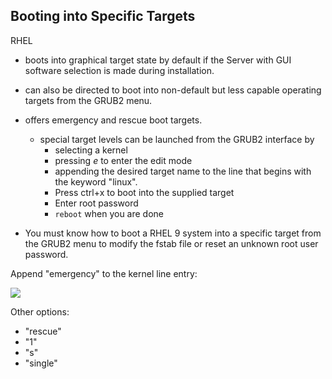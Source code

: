 ## Booting into Specific Targets

RHEL 
- boots into graphical target state by default if the Server with GUI software selection is made during installation. 
- can also be directed to boot into non-default but less capable operating targets from the GRUB2 menu. 
- offers emergency and rescue boot targets. 
	- special target levels can be launched from the GRUB2 interface by 
		- selecting a kernel
		- pressing *e* to enter the edit mode
		- appending the desired target name to the line that begins with the keyword "linux".
		- Press ctrl+x to boot into the supplied target
		- Enter root password
		- `reboot` when you are done

-  You must know how to boot a RHEL 9 system into a specific target from the GRUB2 menu to modify the fstab file or reset an unknown root user password.

Append "emergency" to the kernel line entry:

![](Pasted%20image%2020240321045343.png)


Other options:
- "rescue" 
- "1"
- "s"
- "single"
